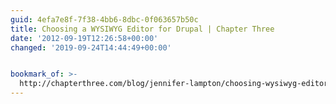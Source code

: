 ```yaml
---
guid: 4efa7e8f-7f38-4bb6-8dbc-0f063657b50c
title: Choosing a WYSIWYG Editor for Drupal | Chapter Three
date: '2012-09-19T12:26:58+00:00'
changed: '2019-09-24T14:44:49+00:00'


bookmark_of: >-
  http://chapterthree.com/blog/jennifer-lampton/choosing-wysiwyg-editor-drupal#comments
---
```




